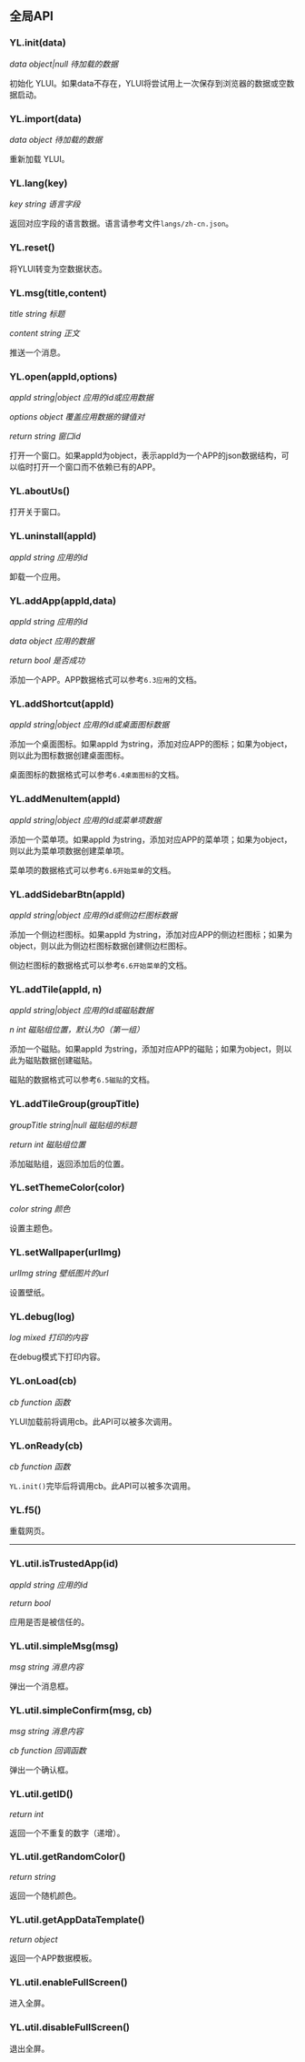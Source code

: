 ## 全局API

### YL.init(data)

*data object|null 待加载的数据*

初始化 YLUI。如果data不存在，YLUI将尝试用上一次保存到浏览器的数据或空数据启动。

### YL.import(data)

*data object 待加载的数据*

重新加载 YLUI。

### YL.lang(key)

*key string 语言字段*

返回对应字段的语言数据。语言请参考文件`langs/zh-cn.json`。

### YL.reset()

将YLUI转变为空数据状态。

### YL.msg(title,content)

*title string 标题*

*content string 正文*

推送一个消息。

### YL.open(appId,options)

*appId string|object 应用的id或应用数据*

*options object 覆盖应用数据的键值对*

*return string 窗口id*

打开一个窗口。如果appId为object，表示appId为一个APP的json数据结构，可以临时打开一个窗口而不依赖已有的APP。

### YL.aboutUs()

打开关于窗口。

### YL.uninstall(appId)

*appId string 应用的id*

卸载一个应用。

### YL.addApp(appId,data)

*appId string 应用的id* 

*data object 应用的数据*

*return bool 是否成功*

添加一个APP。APP数据格式可以参考`6.3应用`的文档。

### YL.addShortcut(appId)

*appId string|object 应用的id或桌面图标数据*

添加一个桌面图标。如果appId 为string，添加对应APP的图标；如果为object，则以此为图标数据创建桌面图标。

桌面图标的数据格式可以参考`6.4桌面图标`的文档。

### YL.addMenuItem(appId)

*appId string|object 应用的id或菜单项数据* 

添加一个菜单项。如果appId 为string，添加对应APP的菜单项；如果为object，则以此为菜单项数据创建菜单项。

菜单项的数据格式可以参考`6.6开始菜单`的文档。

### YL.addSidebarBtn(appId)

*appId string|object 应用的id或侧边栏图标数据*

添加一个侧边栏图标。如果appId 为string，添加对应APP的侧边栏图标；如果为object，则以此为侧边栏图标数据创建侧边栏图标。

侧边栏图标的数据格式可以参考`6.6开始菜单`的文档。

### YL.addTile(appId, n)

*appId string|object 应用的id或磁贴数据*

*n int 磁贴组位置，默认为0（第一组）*

添加一个磁贴。如果appId 为string，添加对应APP的磁贴；如果为object，则以此为磁贴数据创建磁贴。

磁贴的数据格式可以参考`6.5磁贴`的文档。

### YL.addTileGroup(groupTitle)

*groupTitle string|null 磁贴组的标题* 

*return int 磁贴组位置*

添加磁贴组，返回添加后的位置。

### YL.setThemeColor(color)

*color string 颜色* 

设置主题色。

### YL.setWallpaper(urlImg)

*urlImg string 壁纸图片的url* 

设置壁纸。

### YL.debug(log)

*log mixed 打印的内容*

在debug模式下打印内容。

### YL.onLoad(cb)

*cb function 函数*

YLUI加载前将调用cb。此API可以被多次调用。

### YL.onReady(cb)

*cb function 函数*

`YL.init()`完毕后将调用cb。此API可以被多次调用。

### YL.f5()

重载网页。

-----------------------------------

### YL.util.isTrustedApp(id)

*appId string 应用的id*

*return bool*

应用是否是被信任的。

### YL.util.simpleMsg(msg)

*msg string 消息内容*

弹出一个消息框。

### YL.util.simpleConfirm(msg, cb)

*msg string 消息内容*

*cb function 回调函数*

弹出一个确认框。

### YL.util.getID()

*return int*

返回一个不重复的数字（递增）。

### YL.util.getRandomColor()

*return string*

返回一个随机颜色。

### YL.util.getAppDataTemplate()

*return object*

返回一个APP数据模板。

### YL.util.enableFullScreen()

进入全屏。

### YL.util.disableFullScreen()

退出全屏。